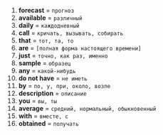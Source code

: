 1. **forecast** = `прогноз`
2. **available** = `различный`
3. **daily** = `каждодневный`
4. **call** = `кричать, вызывать, собирать`
5. **that** = `тот, та, то`
6. **are** = `[полная форма настоящего времени]`
7. **just** = `точно, как раз, именно`
8. **sample** = `образец`
9. **any** = `какой-нибудь`
10. **do not have** = `не иметь`
11. **by** = `по, у, при, около, возле`
12. **description** = `описание`
13. **you** = `вы, ты`
14. **average** = `средний, нормальный, обыкновенный`
15. **with** = `вместе, с`
16. **obtained** = `получать`